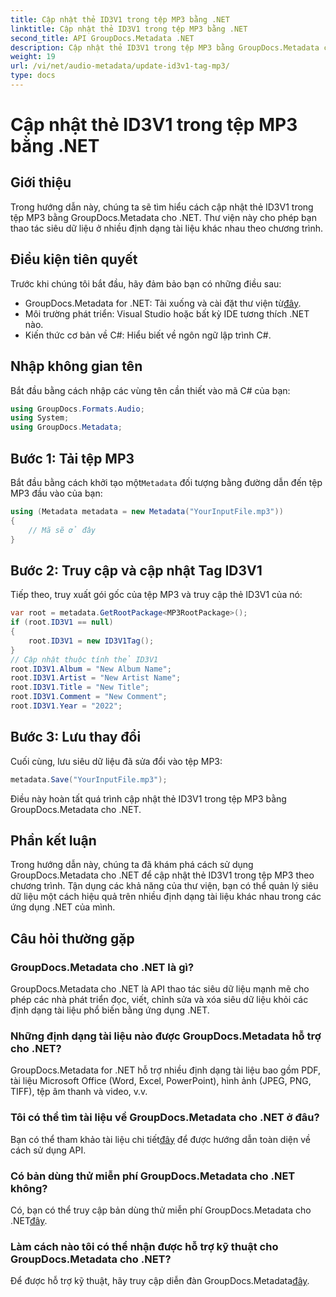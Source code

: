 ```yaml
---
title: Cập nhật thẻ ID3V1 trong tệp MP3 bằng .NET
linktitle: Cập nhật thẻ ID3V1 trong tệp MP3 bằng .NET
second_title: API GroupDocs.Metadata .NET
description: Cập nhật thẻ ID3V1 trong tệp MP3 bằng GroupDocs.Metadata cho .NET. Hãy làm theo hướng dẫn này để dễ dàng thao tác siêu dữ liệu trong các ứng dụng .NET của bạn.
weight: 19
url: /vi/net/audio-metadata/update-id3v1-tag-mp3/
type: docs
---
```

# Cập nhật thẻ ID3V1 trong tệp MP3 bằng .NET

## Giới thiệu
Trong hướng dẫn này, chúng ta sẽ tìm hiểu cách cập nhật thẻ ID3V1 trong tệp MP3 bằng GroupDocs.Metadata cho .NET. Thư viện này cho phép bạn thao tác siêu dữ liệu ở nhiều định dạng tài liệu khác nhau theo chương trình.
## Điều kiện tiên quyết
Trước khi chúng tôi bắt đầu, hãy đảm bảo bạn có những điều sau:
- GroupDocs.Metadata for .NET: Tải xuống và cài đặt thư viện từ[đây](https://releases.groupdocs.com/metadata/net/).
- Môi trường phát triển: Visual Studio hoặc bất kỳ IDE tương thích .NET nào.
- Kiến thức cơ bản về C#: Hiểu biết về ngôn ngữ lập trình C#.

## Nhập không gian tên
Bắt đầu bằng cách nhập các vùng tên cần thiết vào mã C# của bạn:
```csharp
using GroupDocs.Formats.Audio;
using System;
using GroupDocs.Metadata;
```
## Bước 1: Tải tệp MP3
 Bắt đầu bằng cách khởi tạo một`Metadata` đối tượng bằng đường dẫn đến tệp MP3 đầu vào của bạn:
```csharp
using (Metadata metadata = new Metadata("YourInputFile.mp3"))
{
    // Mã sẽ ở đây
}
```
## Bước 2: Truy cập và cập nhật Tag ID3V1
Tiếp theo, truy xuất gói gốc của tệp MP3 và truy cập thẻ ID3V1 của nó:
```csharp
var root = metadata.GetRootPackage<MP3RootPackage>();
if (root.ID3V1 == null)
{
    root.ID3V1 = new ID3V1Tag();
}
// Cập nhật thuộc tính thẻ ID3V1
root.ID3V1.Album = "New Album Name";
root.ID3V1.Artist = "New Artist Name";
root.ID3V1.Title = "New Title";
root.ID3V1.Comment = "New Comment";
root.ID3V1.Year = "2022";
```
## Bước 3: Lưu thay đổi
Cuối cùng, lưu siêu dữ liệu đã sửa đổi vào tệp MP3:
```csharp
metadata.Save("YourInputFile.mp3");
```
Điều này hoàn tất quá trình cập nhật thẻ ID3V1 trong tệp MP3 bằng GroupDocs.Metadata cho .NET.

## Phần kết luận
Trong hướng dẫn này, chúng ta đã khám phá cách sử dụng GroupDocs.Metadata cho .NET để cập nhật thẻ ID3V1 trong tệp MP3 theo chương trình. Tận dụng các khả năng của thư viện, bạn có thể quản lý siêu dữ liệu một cách hiệu quả trên nhiều định dạng tài liệu khác nhau trong các ứng dụng .NET của mình.

## Câu hỏi thường gặp
### GroupDocs.Metadata cho .NET là gì?
GroupDocs.Metadata cho .NET là API thao tác siêu dữ liệu mạnh mẽ cho phép các nhà phát triển đọc, viết, chỉnh sửa và xóa siêu dữ liệu khỏi các định dạng tài liệu phổ biến bằng ứng dụng .NET.
### Những định dạng tài liệu nào được GroupDocs.Metadata hỗ trợ cho .NET?
GroupDocs.Metadata for .NET hỗ trợ nhiều định dạng tài liệu bao gồm PDF, tài liệu Microsoft Office (Word, Excel, PowerPoint), hình ảnh (JPEG, PNG, TIFF), tệp âm thanh và video, v.v.
### Tôi có thể tìm tài liệu về GroupDocs.Metadata cho .NET ở đâu?
 Bạn có thể tham khảo tài liệu chi tiết[đây](https://tutorials.groupdocs.com/metadata/net/) để được hướng dẫn toàn diện về cách sử dụng API.
### Có bản dùng thử miễn phí GroupDocs.Metadata cho .NET không?
 Có, bạn có thể truy cập bản dùng thử miễn phí GroupDocs.Metadata cho .NET[đây](https://releases.groupdocs.com/).
### Làm cách nào tôi có thể nhận được hỗ trợ kỹ thuật cho GroupDocs.Metadata cho .NET?
 Để được hỗ trợ kỹ thuật, hãy truy cập diễn đàn GroupDocs.Metadata[đây](https://forum.groupdocs.com/c/metadata/14).